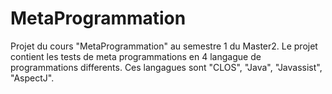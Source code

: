 MetaProgrammation
=================
Projet du cours "MetaProgrammation" au semestre 1 du Master2.
Le projet contient les tests de meta programmations en 4 langague de programmations differents.
Ces langagues sont "CLOS", "Java", "Javassist", "AspectJ". 
